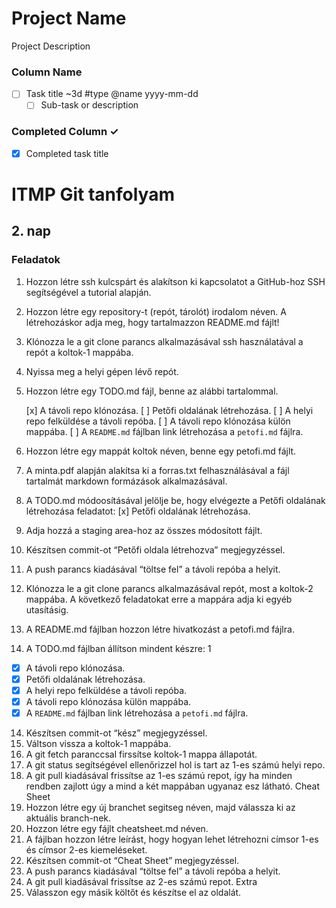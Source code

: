 # Project Name
Project Description

### Column Name
- [ ] Task title ~3d #type @name yyyy-mm-dd  
  - [ ] Sub-task or description  

### Completed Column ✓
- [x] Completed task title  



# ITMP Git tanfolyam

## 2. nap

### Feladatok

1.	Hozzon létre ssh kulcspárt és alakítson ki kapcsolatot a GitHub-hoz SSH segítségével a tutorial alapján.

2.	Hozzon létre egy repository-t (repót, tárolót) irodalom néven. A létrehozáskor adja meg, hogy tartalmazzon README.md fájlt!

3.	Klónozza le a git clone parancs alkalmazásával ssh használatával a repót a koltok-1 mappába.

4.	Nyissa meg a helyi gépen lévő repót.

5.	Hozzon létre egy TODO.md fájl, benne az alábbi tartalommal.

    [x] A távoli repo klónozása.
    [ ] Petőfi oldalának létrehozása.
    [ ] A helyi repo felküldése a távoli repóba.
    [ ] A távoli repo klónozása külön mappába.
    [ ] A `README.md` fájlban link létrehozása a `petofi.md` fájlra.

6.	Hozzon létre egy mappát koltok néven, benne egy petofi.md fájlt.
7.	A minta.pdf alapján alakítsa ki a forras.txt felhasználásával a fájl tartalmát markdown formázások alkalmazásával.
8.	A TODO.md módoosításával jelölje be, hogy elvégezte a Petőfi oldalának létrehozása feladatot:
[x] Petőfi oldalának létrehozása.
9.	Adja hozzá a staging area-hoz az összes módosított fájlt.
10.	Készítsen commit-ot “Petőfi oldala létrehozva” megjegyzéssel.
11.	A push parancs kiadásával “töltse fel” a távoli repóba a helyit.
12.	Klónozza le a git clone parancs alkalmazásával repót, most a koltok-2 mappába. A következő feladatokat erre a mappára adja ki egyéb utasításig.
13.	A README.md fájlban hozzon létre hivatkozást a petofi.md fájlra.
14.	A TODO.md fájlban állítson mindent készre:
1
-	[x] A távoli repo klónozása.
-	[x] Petőfi oldalának létrehozása.
-	[x] A helyi repo felküldése a távoli repóba.
-	[x] A távoli repo klónozása külön mappába.
-	[x] A `README.md` fájlban link létrehozása a `petofi.md` fájlra.
14.	Készítsen commit-ot “kész” megjegyzéssel.
15.	Váltson vissza a koltok-1 mappába.
16.	A git fetch paranccsal firssítse koltok-1 mappa állapotát.
17.	A git status segítségével ellenőrizzel hol is tart az 1-es számú helyi repo.
18.	A git pull kiadásával frissítse az 1-es számú repot, így ha minden rendben zajlott úgy a mind a két mappában ugyanaz esz látható.
Cheat Sheet
1.	Hozzon létre egy új branchet segitseg néven, majd válassza ki az aktuális branch-nek.
2.	Hozzon létre egy fájlt cheatsheet.md néven.
3.	A fájlban hozzon létre leírást, hogy hogyan lehet létrehozni címsor 1-es és címsor 2-es kiemeléseket.
4.	Készítsen commit-ot “Cheat Sheet” megjegyzéssel.
5.	A push parancs kiadásával “töltse fel” a távoli repóba a helyit.
6.	A git pull kiadásával frissítse az 2-es számú repot.
Extra
1. Válasszon egy másik költőt és készítse el az oldalát.
